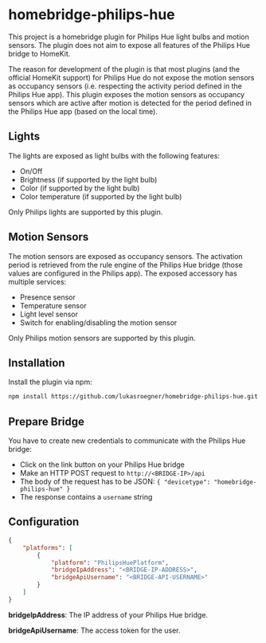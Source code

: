 # homebridge-philips-hue

This project is a homebridge plugin for Philips Hue light bulbs and motion sensors. The plugin does not aim to expose all features of the Philips Hue bridge to HomeKit. 

The reason for development of the plugin is that most plugins (and the official HomeKit support) for Philips Hue do not expose the motion sensors as occupancy sensors (i.e. respecting the activity period defined in the Philips Hue app). This plugin exposes the motion sensors as occupancy sensors which are active after motion is detected for the period defined in the Philips Hue app (based on the local time).

## Lights

The lights are exposed as light bulbs with the following features:
* On/Off
* Brightness (if supported by the light bulb)
* Color (if supported by the light bulb)
* Color temperature (if supported by the light bulb)

Only Philips lights are supported by this plugin.

## Motion Sensors

The motion sensors are exposed as occupancy sensors. The activation period is retrieved from the rule engine of the Philips Hue bridge (those values are configured in the Philips app). The exposed accessory has multiple services:
* Presence sensor
* Temperature sensor
* Light level sensor
* Switch for enabling/disabling the motion sensor

Only Philips motion sensors are supported by this plugin.

## Installation

Install the plugin via npm:

```bash
npm install https://github.com/lukasroegner/homebridge-philips-hue.git -g
```

## Prepare Bridge

You have to create new credentials to communicate with the Philips Hue bridge:
* Click on the link button on your Philips Hue bridge
* Make an HTTP POST request to `http://<BRIDGE-IP>/api`
* The body of the request has to be JSON: `{ "devicetype": "homebridge-philips-hue" }`
* The response contains a `username` string

## Configuration

```json
{
    "platforms": [
        {
            "platform": "PhilipsHuePlatform",
            "bridgeIpAddress": "<BRIDGE-IP-ADDRESS>",
            "bridgeApiUsername": "<BRIDGE-API-USERNAME>"
        }
    ]
}
```

**bridgeIpAddress**: The IP address of your Philips Hue bridge.

**bridgeApiUsername**: The access token for the user.
